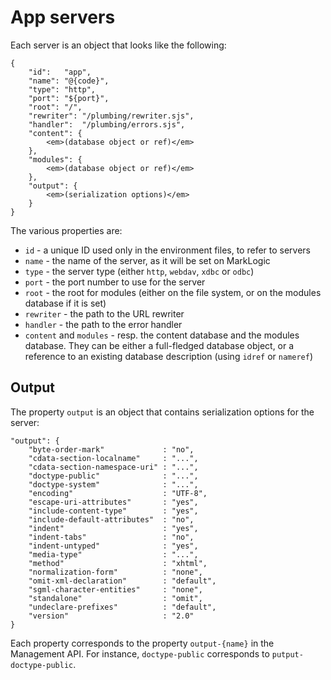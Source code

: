 # App servers

Each server is an object that looks like the following:

    {
        "id":   "app",
        "name": "@{code}",
        "type": "http",
        "port": "${port}",
        "root": "/",
        "rewriter": "/plumbing/rewriter.sjs",
        "handler":  "/plumbing/errors.sjs",
        "content": {
            <em>(database object or ref)</em>
        },
        "modules": {
            <em>(database object or ref)</em>
        },
        "output": {
            <em>(serialization options)</em>
        }
    }

The various properties are:

- `id` - a unique ID used only in the environment files, to refer to servers
- `name` - the name of the server, as it will be set on MarkLogic
- `type` - the server type (either `http`, `webdav`, `xdbc` or `odbc`)
- `port` - the port number to use for the server
- `root` - the root for modules (either on the file system, or on the modules
  database if it is set)
- `rewriter` - the path to the URL rewriter
- `handler` - the path to the error handler
- `content` and `modules` - resp. the content database and the modules database.
  They can be either a full-fledged database object, or a reference to an
  existing database description (using `idref` or `nameref`)

## Output

The property `output` is an object that contains serialization options for the
server:

	"output": {
		"byte-order-mark"             : "no",
		"cdata-section-localname"     : "...",
		"cdata-section-namespace-uri" : "...",
		"doctype-public"              : "...",
		"doctype-system"              : "...",
		"encoding"                    : "UTF-8",
		"escape-uri-attributes"       : "yes",
		"include-content-type"        : "yes",
		"include-default-attributes"  : "no",
		"indent"                      : "yes",
		"indent-tabs"                 : "no",
		"indent-untyped"              : "yes",
		"media-type"                  : "...",
		"method"                      : "xhtml",
		"normalization-form"          : "none",
		"omit-xml-declaration"        : "default",
		"sgml-character-entities"     : "none",
		"standalone"                  : "omit",
		"undeclare-prefixes"          : "default",
		"version"                     : "2.0"
	}

Each property corresponds to the property `output-{name}` in the Management API.
For instance, `doctype-public` corresponds to `putput-doctype-public`.
